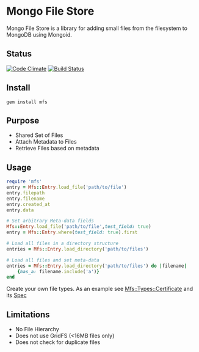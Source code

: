 Mongo File Store
================

Mongo File Store is a library for adding small files from the filesystem to MongoDB using Mongoid.

Status
------
[![Code Climate](https://codeclimate.com/github/SoftwareWithFriends/mfs.png)](https://codeclimate.com/github/SoftwareWithFriends/mfs)
[![Build Status](https://api.travis-ci.org/SoftwareWithFriends/mfs.png?branch=master)](https://travis-ci.org/SoftwareWithFriends/mfs)

Install
-------
```
gem install mfs
```

Purpose
-------
* Shared Set of Files
* Attach Metadata to Files
* Retrieve Files based on metadata

Usage
-----
```ruby
require 'mfs'
entry = Mfs::Entry.load_file('path/to/file')
entry.filepath
entry.filename
entry.created_at
entry.data

# Set arbitrary Meta-data fields
Mfs::Entry.load_file('path/to/file',test_field: true)
entry = Mfs::Entry.where(test_field: true).first

# Load all files in a directory structure
entries = Mfs::Entry.load_directory('path/to/files')

# Load all files and set meta-data
entries = Mfs::Entry.load_directory('path/to/files') do |filename|
    {has_a: filename.include('a')}
end

```

Create your own file types.
As an example see [Mfs::Types::Certificate](lib/mfs/types/certificate.rb) and its [Spec](spec/types/certificate_spec.rb)

Limitations
-----------
* No File Hierarchy
* Does not use GridFS (<16MB files only)
* Does not check for duplicate files
